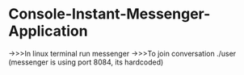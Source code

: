 # Console-Instant-Messenger-Application
->>>In linux terminal run messenger
->>>To join conversation ./user <nickname> <port>
(messenger is using port 8084, its hardcoded)
